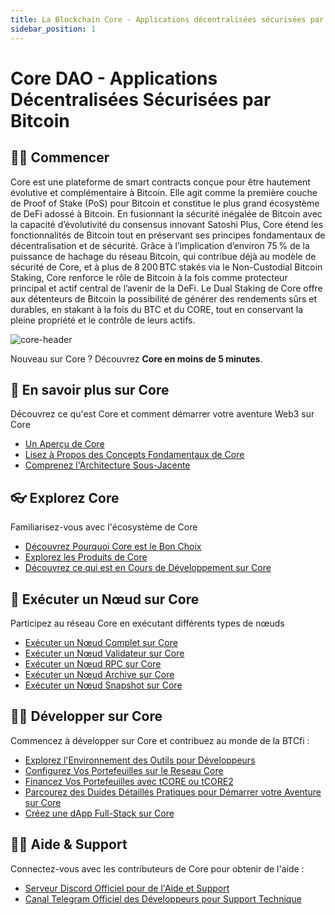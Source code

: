 ```yaml
---
title: La Blockchain Core - Applications décentralisées sécurisées par Bitcoin
sidebar_position: 1
---
```


# Core DAO - Applications Décentralisées Sécurisées par Bitcoin

## 👨‍💻 Commencer

Core est une plateforme de smart contracts conçue pour être hautement évolutive et complémentaire à Bitcoin. Elle agit comme la première couche de Proof of Stake (PoS) pour Bitcoin et constitue le plus grand écosystème de DeFi adossé à Bitcoin. En fusionnant la sécurité inégalée de Bitcoin avec la capacité d’évolutivité du consensus innovant Satoshi Plus, Core étend les fonctionnalités de Bitcoin tout en préservant ses principes fondamentaux de décentralisation et de sécurité. Grâce à l’implication d’environ 75 % de la puissance de hachage du réseau Bitcoin, qui contribue déjà au modèle de sécurité de Core, et à plus de 8 200 BTC stakés via le Non-Custodial Bitcoin Staking, Core renforce le rôle de Bitcoin à la fois comme protecteur principal et actif central de l’avenir de la DeFi. Le Dual Staking de Core offre aux détenteurs de Bitcoin la possibilité de générer des rendements sûrs et durables, en stakant à la fois du BTC et du CORE, tout en conservant la pleine propriété et le contrôle de leurs actifs.

![core-header](../../../../static/img/core-header.png)

Nouveau sur Core ? Découvrez **Core en moins de 5 minutes**.

## 📔 En savoir plus sur Core

Découvrez ce qu'est Core et comment démarrer votre aventure Web3 sur Core
* [Un Aperçu de Core](/Learn/introduction/what-is-core-chain.md)
* [Lisez à Propos des Concepts Fondamentaux de Core](category/core-concepts)
* [Comprenez l'Architecture Sous-Jacente](./Learn/core-concepts/architecture.md)

## 👓 Explorez Core

Familiarisez-vous avec l'écosystème de Core
* [Découvrez Pourquoi Core est le Bon Choix](./Learn/introduction/why-core-chain.md)
* [Explorez les Produits de Core](category/products)
* [Découvrez ce qui est en Cours de Développement sur Core](https://coredao.org/explore/ecosystem)

## 🔌 Exécuter un Nœud sur Core

Participez au réseau Core en exécutant différents types de nœuds
* [Exécuter un Nœud Complet sur Core](./Node/Full-Node/on-mainnet.md)
* [Exécuter un Nœud Validateur sur Core](./Node/config/validator-node-config.md)
* [Exécuter un Nœud RPC sur Core](./Node/config/rpc-node-config.md)
* [Exécuter un Nœud Archive sur Core](./Node/config/archive-node-config.md)
* [Exécuter un Nœud Snapshot sur Core](./Node/config/snapshot-node-config.md)

## 👨‍🔧 Développer sur Core

Commencez à développer sur Core et contribuez au monde de la BTCfi :
* [Explorez l'Environnement des Outils pour Développeurs](./Dev-Guide/dev-tools.md)
* [Configurez Vos Portefeuilles sur le Reseau Core](./Dev-Guide/core-testnet-wallet-config.md)
* [Financez Vos Portefeuilles avec tCORE ou tCORE2](./Dev-Guide/core-faucet.md)
* [Parcourez des Duides Détaillés Pratiques pour Démarrer votre Aventure sur Core](category/dev-guides)
* [Créez une dApp Full-Stack sur Core](./Dev-Guide/dapp-on-core.md)

## 🙋‍♀️ Aide & Support

Connectez-vous avec les contributeurs de Core pour obtenir de l'aide :
* [Serveur Discord Officiel pour de l'Aide et Support](https://discord.com/invite/coredaoofficial)
* [Canal Telegram Officiel des Développeurs pour Support Technique](https://t.me/CoreDAOTelegram)

